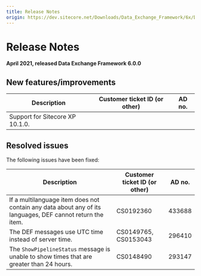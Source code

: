 ```yaml
---
title: Release Notes
origin: https://dev.sitecore.net/Downloads/Data_Exchange_Framework/6x/Data_Exchange_Framework_600/Release_Notes
---
```


# Release Notes

**April 2021, released Data Exchange Framework 6.0.0**

## New features/improvements

 | Description | Customer ticket ID (or other) | AD no. |
 | --- | --- | --- |
 | ​​Support for Sitecore XP 10.1.0. |  |  |

## Resolved issues

The following issues have been fixed:

 | Description | Customer ticket ID (or other) | AD no. |
 | --- | --- | --- |
 | If a multilanguage item does not contain any data about any of its languages, DEF cannot return the item. | CS0192360 | 433688 |
 | The DEF messages use UTC time instead of server time. | CS0149765, CS0153043 | 296410 |
 | The `ShowPipelineStatus` message is unable to show times that are greater than 24 hours. | CS0148490 | 293147 |